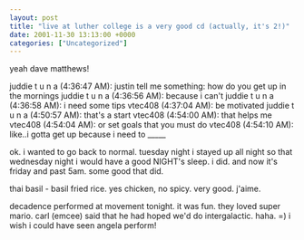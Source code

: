 ```yaml
---
layout: post
title: "live at luther college is a very good cd (actually, it's 2!)"
date: 2001-11-30 13:13:00 +0000
categories: ["Uncategorized"]
---
```


yeah dave matthews!

juddie t u n a (4:36:47 AM): justin tell me something: how do you get up in the mornings 
juddie t u n a (4:36:56 AM): because i can't 
juddie t u n a (4:36:58 AM): i need some tips 
vtec408 (4:37:04 AM): be motivated
juddie t u n a (4:50:57 AM): that's a start
vtec408 (4:54:00 AM): that helps me
vtec408 (4:54:04 AM): or set goals that you must do
vtec408 (4:54:10 AM): like..i gotta get up because i need to _____

ok. i wanted to go back to normal. tuesday night i stayed up all night so that wednesday night i would have a good NIGHT's sleep. i did. and now it's friday and past 5am. some good that did.

thai basil - basil fried rice. yes chicken, no spicy. very good. j'aime.

decadence performed at movement tonight. it was fun. they loved super mario. carl (emcee) said that he had hoped we'd do intergalactic. haha. =) i wish i could have seen angela perform!